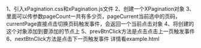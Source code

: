 1、引入xPagination.css和xPagination.js文件
2、创建一个XPagination对象
3、里面可以传参数pageCount一共有多少页，pageCurrent当前选中的页码，currentPage直接点击切换页码触发事件，会返回一个当前点击对象
4、将创建的这个对象添加到要添加的节点上
5、prevBtnClick方法是点击点击上一页触发事件
6、nextBtnClick方法是点击下一页触发事件
详情看example.html